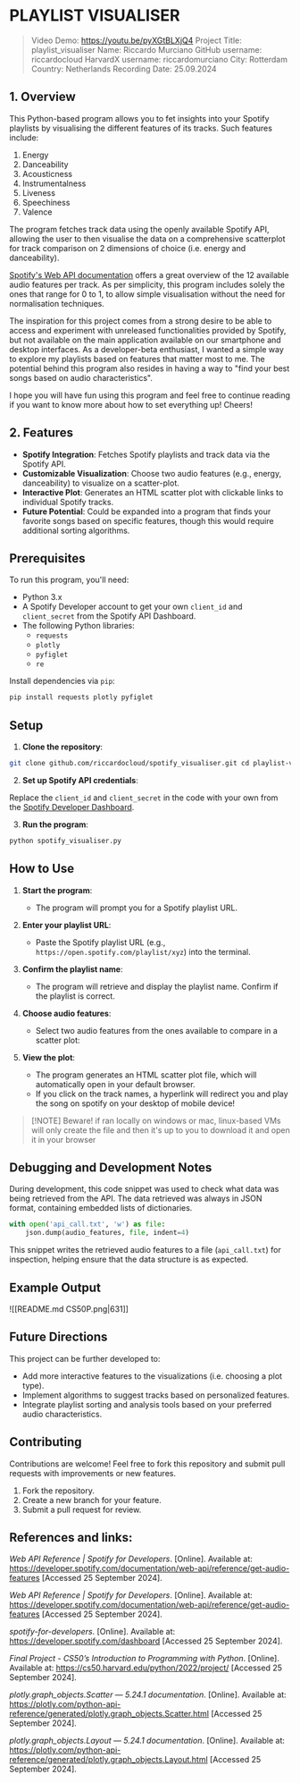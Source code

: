 # PLAYLIST VISUALISER

> Video Demo: https://youtu.be/pyXGtBLXjQ4
> Project Title: playlist_visualiser
> Name: Riccardo Murciano
> GitHub username: riccardocloud
> HarvardX username: riccardomurciano
> City: Rotterdam
> Country: Netherlands
> Recording Date: 25.09.2024

## 1. Overview

This Python-based program allows you to fet insights into your Spotify playlists by visualising the different features of its tracks. Such features include:

1. Energy
2. Danceability
3. Acousticness
4. Instrumentalness
5. Liveness
6. Speechiness
7. Valence

The program fetches track data using the openly available Spotify API, allowing the user to then visualise the data on a comprehensive scatterplot for track comparison on 2 dimensions of choice (i.e. energy and danceability).

[Spotify's Web API documentation](https://developer.spotify.com/documentation/web-api/reference/get-audio-features) offers a great overview of the 12 available audio features per track. As per simplicity, this program includes solely the ones that range for 0 to 1, to allow simple visualisation without the need for normalisation techniques.

The inspiration for this project comes from a strong desire to be able to access and experiment with unreleased functionalities provided by Spotify, but not available on the main application available on our smartphone and desktop interfaces. As a developer-beta enthusiast, I wanted a simple way to explore my playlists based on features that matter most to me. The potential behind this program also resides in having a way to "find your best songs based on audio characteristics".

I hope you will have fun using this program and feel free to continue reading if you want to know more about how to set everything up! Cheers!

## 2. Features

- **Spotify Integration**: Fetches Spotify playlists and track data via the Spotify API.
- **Customizable Visualization**: Choose two audio features (e.g., energy, danceability) to visualize on a scatter-plot.
- **Interactive Plot**: Generates an HTML scatter plot with clickable links to individual Spotify tracks.
- **Future Potential**: Could be expanded into a program that finds your favorite songs based on specific features, though this would require additional sorting algorithms.

## Prerequisites

To run this program, you'll need:

- Python 3.x
- A Spotify Developer account to get your own `client_id` and `client_secret` from the Spotify API Dashboard.
- The following Python libraries:
    - `requests`
    - `plotly`
    - `pyfiglet`
    - `re`

Install dependencies via `pip`:

```bash
pip install requests plotly pyfiglet
```

## Setup

1. **Clone the repository**:

```bash
git clone github.com/riccardocloud/spotify_visualiser.git cd playlist-visualiser
```

2. **Set up Spotify API credentials**:

Replace the `client_id` and `client_secret` in the code with your own from the [Spotify Developer Dashboard](https://developer.spotify.com/dashboard/applications).

3. **Run the program**:

 ```bash
python spotify_visualiser.py
```

## How to Use

1. **Start the program**:
	- The program will prompt you for a Spotify playlist URL.

2. **Enter your playlist URL**:
	- Paste the Spotify playlist URL (e.g., `https://open.spotify.com/playlist/xyz`) into the terminal.

3. **Confirm the playlist name**:
	- The program will retrieve and display the playlist name. Confirm if the playlist is correct.

4. **Choose audio features**:
	- Select two audio features from the ones available to compare in a scatter plot:

5. **View the plot**:
	- The program generates an HTML scatter plot file, which will automatically open in your default browser.
	- If you click on the track names, a hyperlink will redirect you and play the song on spotify on your desktop of mobile device!

> [!NOTE] Beware!
> if ran locally on windows or mac, linux-based VMs will only create the file and then it's up to you to download it and open it in your browser

## Debugging and Development Notes

During development, this code snippet was used to check what data was being retrieved from the API. The data retrieved was always in JSON format, containing embedded lists of dictionaries.

```python
with open('api_call.txt', 'w') as file:
    json.dump(audio_features, file, indent=4)
```

This snippet writes the retrieved audio features to a file (`api_call.txt`) for inspection, helping ensure that the data structure is as expected.

## Example Output

![[README.md CS50P.png|631]]

## Future Directions

This project can be further developed to:

- Add more interactive features to the visualizations (i.e. choosing a plot type).
- Implement algorithms to suggest tracks based on personalized features.
- Integrate playlist sorting and analysis tools based on your preferred audio characteristics.

## Contributing

Contributions are welcome! Feel free to fork this repository and submit pull requests with improvements or new features.

1. Fork the repository.
2. Create a new branch for your feature.
3. Submit a pull request for review.

## References and links:

_Web API Reference | Spotify for Developers_. [Online]. Available at: https://developer.spotify.com/documentation/web-api/reference/get-audio-features [Accessed 25 September 2024].

_Web API Reference | Spotify for Developers_. [Online]. Available at: https://developer.spotify.com/documentation/web-api/reference/get-audio-features [Accessed 25 September 2024].

_spotify-for-developers_. [Online]. Available at: https://developer.spotify.com/dashboard [Accessed 25 September 2024].

_Final Project - CS50’s Introduction to Programming with Python_. [Online]. Available at: https://cs50.harvard.edu/python/2022/project/ [Accessed 25 September 2024].

_plotly.graph_objects.Scatter — 5.24.1 documentation_. [Online]. Available at: https://plotly.com/python-api-reference/generated/plotly.graph_objects.Scatter.html [Accessed 25 September 2024].

_plotly.graph_objects.Layout — 5.24.1 documentation_. [Online]. Available at: https://plotly.com/python-api-reference/generated/plotly.graph_objects.Layout.html [Accessed 25 September 2024].
